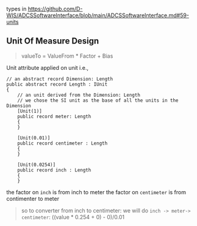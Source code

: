 types in https://github.com/D-WIS/ADCSSoftwareInterface/blob/main/ADCSSoftwareInterface.md#59-units

## Unit Of Measure Design

> valueTo = ValueFrom * Factor + Bias

Unit attribute applied on unit i.e.,
```
// an abstract record Dimension: Length
public abstract record Length : IUnit
{
	// an unit derived from the Dimension: Length
	// we chose the SI unit as the base of all the units in the Dimension
	[Unit(1)]
	public record meter: Length
	{
	}

	[Unit(0.01)]
	public record centimeter : Length
	{
	}

	[Unit(0.0254)]
	public record inch : Length
	{
	}
```

the factor on `inch` is from inch to meter
the factor on `centimeter` is from contimenter to meter

> so to converter from inch to centimeter: we will do `inch -> meter-> centimeter`:
> ((value * 0.254 + 0) - 0)/0.01
